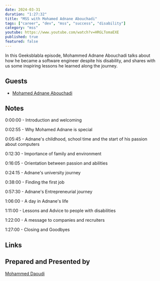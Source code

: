 ```yaml
---
date: 2024-03-31
duration: "1:27:32"
title: "MSS with Mohamed Adnane Abouchadi"
tags: ["career", "dev", "mss", "success", "disability"]
category: "mss"
youtube: https://www.youtube.com/watch?v=HRGLTomaEXE
published: true
featured: false
---
```


In this Geeksblabla episode, Mohammed Adnane Abouchadi talks about how he became a software engineer despite his disability, and shares with us some inspiring lessons he learned along the journey.

## Guests

- [Mohamed Adnane Abouchadi](https://abouchadi.com/)

## Notes

0:00:00 - Introduction and welcoming

0:02:55 - Why Mohamed Adnane is special

0:05:45 - Adnane's childhood, school time and the start of his passion about computers

0:12:30 - Importance of family and environment

0:16:05 - Orientation between passion and abilities

0:24:15 - Adnane's university journey

0:38:00 - Finding the first job

0:57:30 - Adnane's Entrepreneurial journey

1:06:00 - A day in Adnane's life

1:11:00 - Lessons and Advice to people with disabilities

1:22:00 - A message to companies and recruiters

1:27:00 - Closing and Goodbyes

## Links

## Prepared and Presented by

[Mohammed Daoudi](https://twitter.com/MIduoad)

